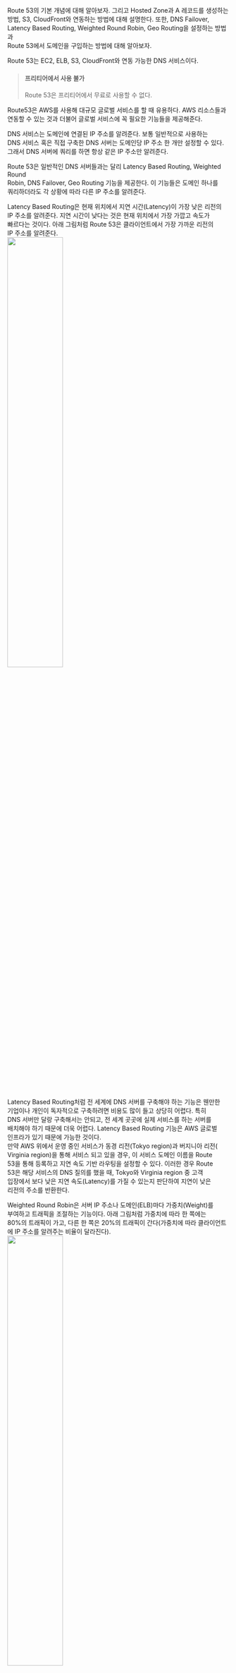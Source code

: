 Route 53의 기본 개념에 대해 알아보자. 그리고 Hosted Zone과 A 레코드를 생성하는   
방법, S3, CloudFront와 연동하는 방법에 대해 설명한다. 또한, DNS Failover,   
Latency Based Routing, Weighted Round Robin, Geo Routing을 설정하는 방법과  
Route 53에서 도메인을 구입하는 방법에 대해 알아보자.   
 
Route 53는 EC2, ELB, S3, CloudFront와 연동 가능한 DNS 서비스이다.  

> #### 프리티어에서 사용 불가   
> Route 53은 프리티어에서 무료로 사용할 수 없다.   

Route53은 AWS를 사용해 대규모 글로벌 서비스를 할 때 유용하다. AWS 리소스들과  
연동할 수 있는 것과 더불어 글로벌 서비스에 꼭 필요한 기능들을 제공해준다.   
  
DNS 서비스는 도메인에 연결된 IP 주소를 알려준다. 보통 일반적으로 사용하는   
DNS 서비스 혹은 직접 구축한 DNS 서버는 도메인당 IP 주소 한 개만 설정할 수 있다.   
그래서 DNS 서버에 쿼리를 하면 항상 같은 IP 주소만 알려준다.   
  
Route 53은 일반적인 DNS 서버들과는 달리 Latency Based Routing, Weighted Round  
Robin, DNS Failover, Geo Routing 기능을 제공한다. 이 기능들은 도메인 하나를   
쿼리하더라도 각 상황에 따라 다른 IP 주소를 알려준다.   
  
Latency Based Routing은 현재 위치에서 지연 시간(Latency)이 가장 낮은 리전의   
IP 주소를 알려준다. 지연 시간이 낮다는 것은 현재 위치에서 가장 가깝고 속도가    
빠르다는 것이다. 아래 그림처럼 Route 53은 클라이언트에서 가장 가까운 리전의   
IP 주소를 알려준다.  
<img src="https://user-images.githubusercontent.com/33191974/159161331-262e78e3-5a3a-49f0-befd-50732dd0e791.png" width="50%" height="50%"/>    
Latency Based Routing처럼 전 세계에 DNS 서버를 구축해야 하는 기능은 웬만한  
기업이나 개인이 독자적으로 구축하려면 비용도 많이 들고 상당히 어렵다. 특히   
DNS 서버만 달랑 구축해서는 안되고, 전 세계 곳곳에 실제 서비스를 하는 서버를   
배치해야 하기 때문에 더욱 어렵다. Latency Based Routing 기능은 AWS 글로벌   
인프라가 있기 때문에 가능한 것이다.    
만약 AWS 위에서 운영 중인 서비스가 동경 리전(Tokyo region)과 버지니아 리전(  
Virginia region)을 통해 서비스 되고 있을 경우, 이 서비스 도메인 이름을 Route  
53을 통해 등록하고 지연 속도 기반 라우팅을 설정할 수 있다. 이러한 경우 Route  
53은 해당 서비스의 DNS 질의를 했을 때, Tokyo와 Virginia region 중 고객    
입장에서 보다 낮은 지연 속도(Latency)를 가질 수 있는지 판단하여 지연이 낮은   
리전의 주소를 반환한다.   
  
Weighted Round Robin은 서버 IP 주소나 도메인(ELB)마다 가중치(Weight)를   
부여하고 트래픽을 조절하는 기능이다. 아래 그림처럼 가중치에 따라 한 쪽에는  
80%의 트래픽이 가고, 다른 한 쪽은 20%의 트래픽이 간다(가중치에 따라 클라이언트  
에 IP 주소를 알려주는 비율이 달라진다).  
<img src="https://user-images.githubusercontent.com/33191974/157826233-cc64334e-b525-4ee3-b00f-ad43b3be3f37.png" width="50%" height="50%"/>  
DNS Failover는 장애가 발생한 서버의 IP 주소, 또는 도메인(ELB)은 알려주지 않는  
기능이다. 따라서 장애가 발생하여 동작하지 않는 서버에는 트래픽이 가지 않는다.   
<img src="https://user-images.githubusercontent.com/33191974/157826631-775ba03e-a212-4dfa-94ce-0bb88e39f375.png" width="50%" height="50%"/>    

> #### ELB와 EC2  
> 위 그림에서 ELB(Elastic Load Balancing)에 EC2가 연결된 모습으로 표현했는데,  
> Route53은 ELB 없이 EC2만 연결할 수 있다(EC2에 연결할 때 ELB없이 EC2만  
> 연결할 수 있다는 의미인듯?).     

Geo Routing은 지역별로 다른 IP 주소를 알려준다. 아래 그림처럼 같은 example.com  
도메인이라도 영국에서는 79.125.8.27, 브라질에서는 177.71.128.60, 한국에서는   
54.92.43.31을 알려준다. 특히 미국은 주(State)별로 다른 IP를 알려주도록 설정  
할 수 있다.   
<img src="https://user-images.githubusercontent.com/33191974/157827452-c855cf31-94ed-4a86-9d4c-86c388db5122.png" width="50%" height="50%"/>    
  
Route 53은 CloudFront 또는 S3와 연동할 때 Zone Apex(예: www.example.com 대신  
example.com)를 지원한다. 일반적인 DNS에서는 CNAME(별칭 레코드)으로 연결할 때   
루트 도메인(예: example.com)을 사용할 수 없다.   

> #### Zone Apex  
> Zone Apex는 루트 도메인, 네이키드 도메인(Naked Domain)이라고도 한다. 이름  
> 그대로 서브 도메인이 붙지 않은 상태를 뜻한다. DNS RFC(RFC 1033)에 루트   
> 도메인은 A 레코드만 지정할 수 있다고 정의되어 있다.   












  




  


 





















